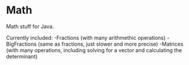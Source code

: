 # Math
Math stuff for Java.

Currently included:
  -Fractions (with many arithmethic operations)
  -BigFractions (same as fractions, just slower and more precise)
  -Matrices (with many operations, including solving for a vector and calculating the determinant)
  

